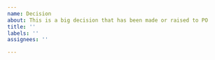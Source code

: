 ```yaml
---
name: Decision
about: This is a big decision that has been made or raised to PO
title: ''
labels: ''
assignees: ''

---
```

